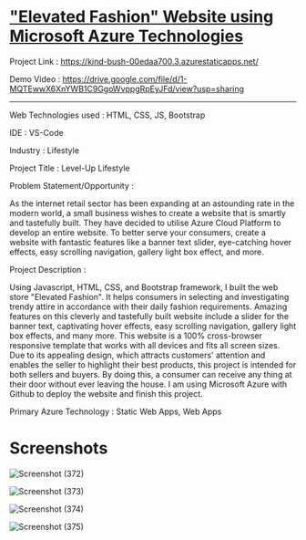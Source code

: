 # ["Elevated Fashion" Website using Microsoft Azure Technologies](https://jolly-sand-0b9be0e10.1.azurestaticapps.net)

Project Link : https://kind-bush-00edaa700.3.azurestaticapps.net/

Demo Video : https://drive.google.com/file/d/1-MQTEwwX6XnYWB1C9GgoWvppgRpEyJFd/view?usp=sharing

_______________________________________________________________________________________________________________________________________________________________________

Web Technologies used : HTML, CSS, JS, Bootstrap

IDE : VS-Code

Industry : Lifestyle

Project Title : Level-Up Lifestyle

Problem Statement/Opportunity :

As the internet retail sector has been expanding at an astounding rate in the modern world, a small business wishes to create a website that is smartly and tastefully built. They have decided to utilise Azure Cloud Platform to develop an entire website. To better serve your consumers, create a website with fantastic features like a banner text slider, eye-catching hover effects, easy scrolling navigation, gallery light box effect, and more.

Project Description :

Using Javascript, HTML, CSS, and Bootstrap framework, I built the web store "Elevated Fashion". It helps consumers in selecting and investigating trendy attire in accordance with their daily fashion requirements. Amazing features on this cleverly and tastefully built website include a slider for the banner text, captivating hover effects, easy scrolling navigation, gallery light box effects, and many more. This website is a 100% cross-browser responsive template that works with all devices and fits all screen sizes. Due to its appealing design, which attracts customers' attention and enables the seller to highlight their best products, this project is intended for both sellers and buyers. By doing this, a consumer can receive any thing at their door without ever leaving the house. I am using Microsoft Azure with Github to deploy the website and finish this project.

Primary Azure Technology : Static Web Apps, Web Apps

# Screenshots

![Screenshot (372)](https://user-images.githubusercontent.com/77123160/171273858-3505a3e3-3e9a-4c2d-8271-36744124ab02.png)

![Screenshot (373)](https://user-images.githubusercontent.com/77123160/171273879-188ccde3-9c39-46d5-9b9e-987a6c992c6c.png)

![Screenshot (374)](https://user-images.githubusercontent.com/77123160/171273935-4c448ec6-13cf-45a4-9fce-aab0993ed649.png)

![Screenshot (375)](https://user-images.githubusercontent.com/77123160/171273942-5b9d6322-f129-4ba4-a7f7-94b4bc7678a9.png)


